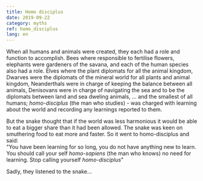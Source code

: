 ```yaml
---
title: Homo disciplus
date: 2019-09-22
category: myths
ref: homo_disciplus
lang: en
---
```


When all humans and animals were created, they each had a role and function to accomplish. Bees where responsible to fertilise flowers, 
elephants were gardeners of the savana, and each of the human species also had a role. Elves where the plant diplomats for all the animal kingdom, 
Dwarves were the diplomats of the mineral world for all plants and animal kingdom, Neanderthals were in charge of keeping the balance between all
animals, Denisovans were in charge of navigating the sea and to be the diplomats between land and sea dweling animals, ...  and the smallest of all humans;
*homo-disciplus* (the man who studies) - was charged with learning about the world and recording any learnings reported to them.

But the snake thought that if the world was less harmonious it would be able to eat a bigger share than it had been allowed. The snake was keen on 
smuthering food to eat more and faster. So it went to homo-disciplus and said:   
"You have been learning for so long, you do not have anything new to learn. You should call your self *homo-sapiens* (the man who knows) no need for learning. Stop
calling yourself *homo-disciplus*"

Sadly, they listened to the snake...
